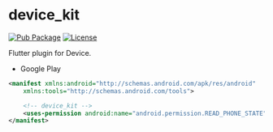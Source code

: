 # device_kit

[![Pub Package](https://img.shields.io/pub/v/device_kit.svg)](https://pub.dev/packages/device_kit)
[![License](https://img.shields.io/github/license/RxReader/device_kit)](https://github.com/RxReader/device_kit/blob/master/LICENSE)

Flutter plugin for Device.

* Google Play

```xml
<manifest xmlns:android="http://schemas.android.com/apk/res/android"
    xmlns:tools="http://schemas.android.com/tools">

    <!-- device_kit -->
    <uses-permission android:name="android.permission.READ_PHONE_STATE" tools:node="remove" />
</manifest>
```
